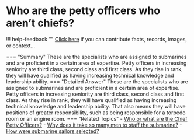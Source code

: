 # Who are the petty officers who aren’t chiefs?

!!! help-feedback ""
    <a href="/feedback/" data-feedback-link>Click here</a>
    if you can contribute facts, records, images, or context…

<a id="summary"></a>
=== "Summary"
    These are the specialists who are assigned to submarines and are proficient in a certain area of expertise. Petty officers in increasing seniority are third class, second class and first class. As they rise in rank, they will have qualified as having increasing technical knowledge and leadership ability.
=== "Detailed Answer"
    These are the specialists who are assigned to submarines and are proficient in a certain area of expertise.  Petty officers in increasing seniority are third class, second class and first class.  As they rise in rank, they will have qualified as having increasing technical knowledge and leadership ability.  That also means they will have positions of greater responsibility, such as being responsible for a torpedo room or an engine room.
=== "Related Topics"
    - [Who or what are the Chief Petty Officers?](./who-or-what-are-the-chief-petty-officers.md#summary)
    - [Why does it take so many men to staff the submarine?](./why-does-it-take-so-many-men-to-staff-the-submarine.md#summary)
    - [How were submarine sailors selected?](./how-were-submarine-sailors-selected.md#summary)